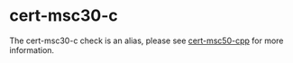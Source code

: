 # cert-msc30-c

The cert-msc30-c check is an alias, please see
[cert-msc50-cpp](https://clang.llvm.org/extra/clang-tidy/checks/cert-msc50-cpp.html) for more information.
